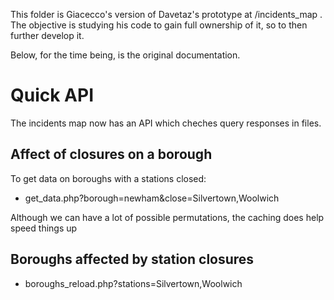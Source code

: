 This folder is Giacecco's version of Davetaz's prototype at /incidents_map . The 
objective is studying his code to gain full ownership of it, so to then further
develop it. 

Below, for the time being, is the original documentation.

# Quick API

The incidents map now has an API which cheches query responses in files. 

## Affect of closures on a borough

To get data on boroughs with a stations closed:

* get_data.php?borough=newham&close=Silvertown,Woolwich

Although we can have a lot of possible permutations, the caching does help speed things up  

## Boroughs affected by station closures

* boroughs_reload.php?stations=Silvertown,Woolwich

